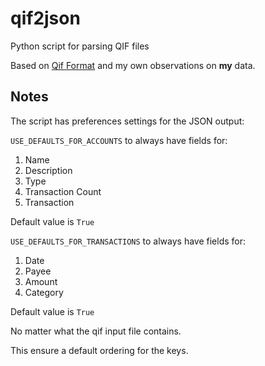 # qif2json

Python script for parsing QIF files

Based on [Qif Format](https://en.wikipedia.org/wiki/Quicken_Interchange_Format) and my own observations on **my** data.

## Notes

The script has preferences settings for the JSON output:

`USE_DEFAULTS_FOR_ACCOUNTS` to always have fields for:
1. Name
2. Description
3. Type
4. Transaction Count
5. Transaction

Default value is `True`

`USE_DEFAULTS_FOR_TRANSACTIONS` to always have fields for:
1. Date
2. Payee
3. Amount
4. Category

Default value is `True`

No matter what the qif input file contains.

This ensure a default ordering for the keys.


